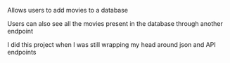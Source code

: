 Allows users to add movies to a database

Users can also see all the movies present in the database through another endpoint

I did this project when I was still wrapping my head around json and API endpoints

